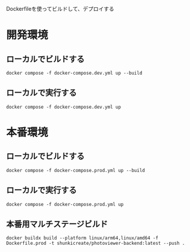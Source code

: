 Dockerfileを使ってビルドして、デプロイする

# 開発環境
## ローカルでビルドする
```
docker compose -f docker-compose.dev.yml up --build
```

## ローカルで実行する
```
docker compose -f docker-compose.dev.yml up
```


# 本番環境
## ローカルでビルドする
```
docker compose -f docker-compose.prod.yml up --build
```

## ローカルで実行する
```
docker compose -f docker-compose.prod.yml up
```

## 本番用マルチステージビルド
```
docker buildx build --platform linux/arm64,linux/amd64 -f Dockerfile.prod -t shunkicreate/photoviewer-backend:latest --push .
```
